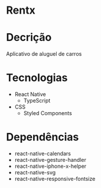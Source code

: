 # Rentx
# Decrição
Aplicativo de aluguel de carros

# Tecnologias
* React Native
  * TypeScript
* CSS
  * Styled Components
  
# Dependências  
* react-native-calendars
* react-native-gesture-handler
* react-native-iphone-x-helper
* react-native-svg
* react-native-responsive-fontsize

